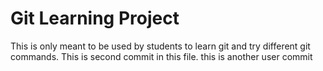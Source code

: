 # Git Learning Project
This is only meant to be used by students to learn git and try different git commands.
This is second commit in this file.
this is another user commit
